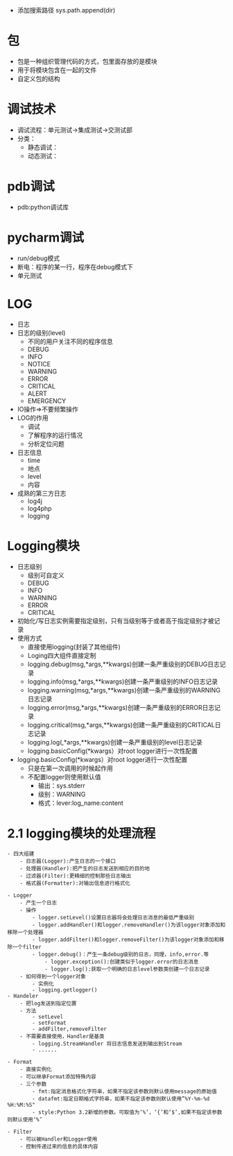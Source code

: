 - 添加搜索路径
    sys.path.append(dir)
    
# 包
- 包是一种组织管理代码的方式，包里面存放的是模块
- 用于将模块包含在一起的文件
- 自定义包的结构

# 调试技术
- 调试流程：单元测试->集成测试->交测试部
- 分类：
    - 静态调试：
    - 动态测试：
# pdb调试
- pdb:python调试库

# pycharm调试
- run/debug模式
- 断电：程序的某一行，程序在debug模式下
- 单元测试
# LOG
- 日志
- 日志的级别(level)
    - 不同的用户关注不同的程序信息
    - DEBUG
    - INFO
    - NOTICE
    - WARNING
    - ERROR
    - CRITICAL
    - ALERT
    - EMERGENCY
- IO操作=>不要频繁操作
- LOG的作用
    - 调试
    - 了解程序的运行情况
    - 分析定位问题
- 日志信息
    - time
    - 地点
    - level
    - 内容
- 成熟的第三方日志
    - log4j
    - log4php
    - logging
# Logging模块
- 日志级别
    - 级别可自定义
    - DEBUG
    - INFO
    - WARNING
    - ERROR
    - CRITICAL
- 初始化/写日志实例需要指定级别，只有当级别等于或者高于指定级别才被记录
- 使用方式
    - 直接使用logging(封装了其他组件)
    - Loging四大组件直接定制
    - logging.debug(msg,*args,**kwargs)创建一条严重级别的DEBUG日志记录
    - logging.info(msg,*args,**kwargs)创建一条严重级别的INFO日志记录
    - logging.warning(msg,*args,**kwargs)创建一条严重级别的WARNING日志记录
    - logging.error(msg,*args,**kwargs)创建一条严重级别的ERROR日志记录
    - logging.critical(msg,*args,**kwargs)创建一条严重级别的CRITICAL日志记录
    - logging.log(,*args,**kwargs)创建一条严重级别的level日志记录
    - logging.basicConfig(*kwargs）对root logger进行一次性配置
- logging.basicConfig(*kwargs）对root logger进行一次性配置 
    - 只是在第一次调用的时候起作用
    - 不配置logger则使用默认值
        - 输出：sys.stderr
        - 级别：WARNING
        - 格式：lever:log_name:content
        
# 2.1 logging模块的处理流程
    - 四大组建
        - 日志器(Logger):产生日志的一个接口
        - 处理器(Handler):把产生的日志发送到相应的目的地
        - 过滤器(Filter):更精细的控制那些日志输出
        - 格式器(Formatter):对输出信息进行格式化
        
    - Logger
        - 产生一个日志
        - 操作
            - logger.setLevel()设置日志器将会处理日志消息的最低严重级别
            - logger.addHandler()和logger.removeHandler()为该logger对象添加和移除一个处理器
            - logger.addFilter()和logger.removeFilter()为该logger对象添加和移除一个filter
            - logger.debug()：产生一条debug级别的日志，同理，info,error.等
                - logger.exception():创建类似于logger.error的日志消息
                - logger.log():获取一个明确的日志level参数类创建一个日志记录
        - 如何得到一个logger对象
            - 实例化
            - logging.getlogger()
    - Handeler
        - 把log发送到指定位置
        - 方法
            - setLevel
            - setFormat
            - addFilter,removeFilter
        - 不需要直接使用，Handler是基类
            - logging.StreamHandler 将日志信息发送到输出到Stream
            - ......
            
    - Format
        - 直接实例化
        - 可以继承Format添加特殊内容
        - 三个参数
            - fmt:指定消息格式化字符串，如果不指定该参数则默认使用message的原始值
            - datafmt:指定日期格式字符串，如果不指定该参数则默认使用”%Y-%m-%d %H:%M:%S"
            - style:Python 3.2新增的参数。可取值为‘%’，‘{’和‘$’,如果不指定该参数则默认使用‘%’
       
    - Filter
        - 可以被Handler和Logger使用
        - 控制传递过来的信息的具体内容
      
    